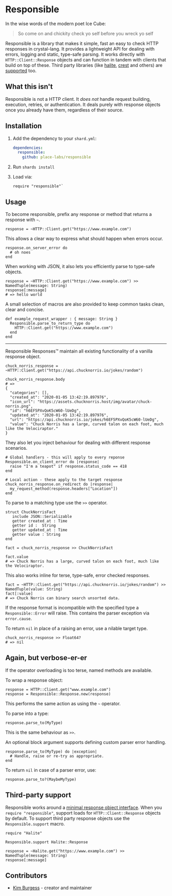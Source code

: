 # Responsible

In the wise words of the modern poet Ice Cube:

> So come on and chickity check yo self before you wreck yo self

Responsible is a library that makes it simple, fast an easy to check HTTP responses in crystal-lang.
It provides a lightweight API for dealing with errors, logging and static, type-safe parsing.
It works directly with `HTTP::Client::Response` objects and can function in tandem with clients that build on top of these.
Third party libraries (like [halite](https://github.com/icyleaf/halitea), [crest](https://github.com/mamantoha/crest) and others) are [supported](#third-party-support) too.


## What this isn't

Responsible is not a HTTP client.
It *does not* handle request building, execution, retries, or authentication.
It deals purely with response objects once you already have them, regardless of their source.


## Installation

1. Add the dependency to your `shard.yml`:

   ```yaml
   dependencies:
     responsible:
       github: place-labs/responsible
   ```

2. Run `shards install`

3. Load via:

   ```crystal
   require "responsible"`
   ```


## Usage

To become responsible, prefix any response or method that returns a response with `~`.
```crystal
response = ~HTTP::Client.get("https://www.example.com")
```

This allows a clear way to express what should happen when errors occur.
```crystal
response.on_server_error do
  # oh noes
end
```

When working with JSON, it also lets you efficiently parse to type-safe objects.
```crystal
response = ~HTTP::Client.get("https://www.example.com") >> NamedTuple(message: String)
response[:message]
# => hello world
```

A small selection of macros are also provided to keep common tasks clean, clear and concise.
```crystal
def example_request_wrapper : { message: String }
  Responsible.parse_to_return_type do
    HTTP::Client.get("https://www.example.com")
  end
end
```
---

Responsible Responses™ maintain all existing functionality of a vanilla response object.
```crystal
chuck_norris_response = ~HTTP::Client.get("https://api.chucknorris.io/jokes/random")

chuck_norris_response.body
# =>
{
  "categories": [],
  "created_at": "2020-01-05 13:42:19.897976",
  "icon_url": "https://assets.chucknorris.host/img/avatar/chuck-norris.png",
  "id": "h6EF5PXvQoK5cW60-lUeDg",
  "updated_at": "2020-01-05 13:42:19.897976",
  "url": "https://api.chucknorris.io/jokes/h6EF5PXvQoK5cW60-lUeDg",
  "value": "Chuck Norris has a large, curved talon on each foot, much like the Velociraptor."
}
```

They also let you inject behaviour for dealing with different response scenarios.
```crystal
# Global handlers - this will apply to every reponse
Responsible.on_client_error do |response|
  raise "I'm a teapot" if response.status_code == 418
end

# Local action - these apply to the target response
chuck_norris_response.on_redirect do |response|
  my_request_method(response.headers["Location"])
end
```

To parse to a matching type use the `>>` operator.
```crystal
struct ChuckNorrisFact
   include JSON::Serializable
   getter created_at : Time
   getter id :  String
   getter updated_at : Time
   getter value : String
end

fact = chuck_norris_response >> ChuckNorrisFact

fact.value
# => Chuck Norris has a large, curved talon on each foot, much like the Velociraptor.
```

This also works inline for terse, type-safe, error checked responses.
```crystal
fact = ~HTTP::Client.get("https://api.chucknorris.io/jokes/random") >> NamedTuple(value: String)
fact[:value]
# => Chuck Norris can binary search unsorted data.
```

If the response format is incompatible with the specified type a `Responsible::Error` will raise.
This contains the parser exception via `error.cause`.

To return `nil` in place of a raising an error, use a nilable target type.
```crystal
chuck_norris_response >> Float64?
# => nil
```

## Again, but verbose-er-er

If the operator overloading is too terse, named methods are available.

To wrap a response object:
```crystal
response = HTTP::Client.get("www.example.com")
response = Responsible::Response.new(response)
```
This performs the same action as using the `~` operator.

To parse into a type:
```crystal
response.parse_to(MyType)
```
This is the same behaviour as `>>`.

An optional block argument supports defining custom parser error handling.
```crystal
response.parse_to(MyType) do |exception|
  # Handle, raise or re-try as appropriate.
end
```

To return `nil` in case of a parser error, use:
```crystal
response.parse_to?(MaybeMyType)
```

## Third-party support

Responsible works around a [minimal response object interface](./src/responsible/response_interface.cr).
When you `require "responsible"`, support loads for `HTTP::Client::Response` objects by default.
To support third party response objects use the `Responsible.support` macro.
```crystal
require "Halite"

Responsible.support Halite::Response

response = ~Halite.get("https://www.example.com") >> NamedTuple(message: String)
response[:message]
```


## Contributors

- [Kim Burgess](https://github.com/KimBurgess) - creator and maintainer
